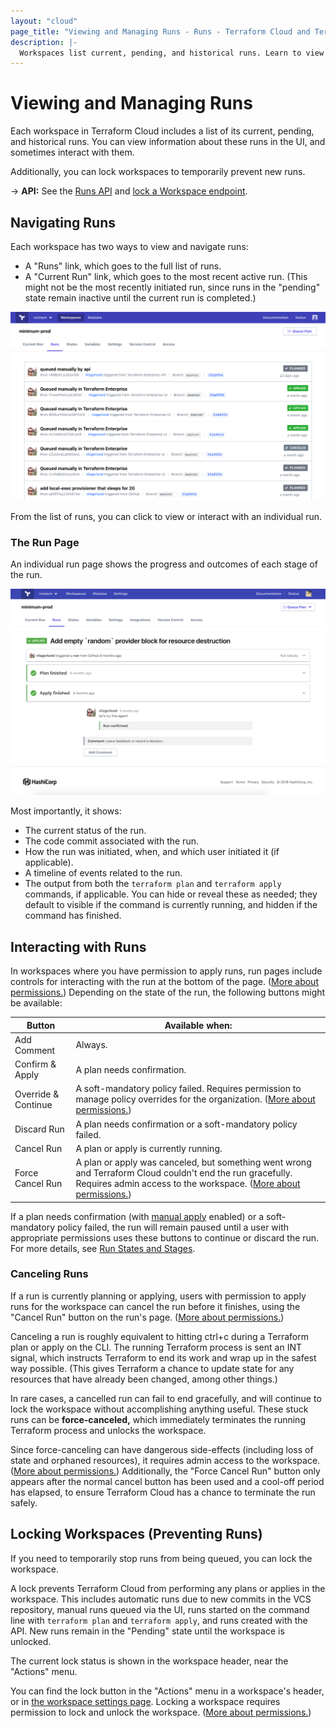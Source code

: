 ```yaml
---
layout: "cloud"
page_title: "Viewing and Managing Runs - Runs - Terraform Cloud and Terraform Enterprise"
description: |-
  Workspaces list current, pending, and historical runs. Learn to view run information and lock workspaces to prevent new runs.
---
```


# Viewing and Managing Runs

Each workspace in Terraform Cloud includes a list of its current, pending, and historical runs. You can view information about these runs in the UI, and sometimes interact with them.

Additionally, you can lock workspaces to temporarily prevent new runs.

-> **API:** See the [Runs API](../api/run.html) and [lock a Workspace endpoint](../api/workspaces.html#lock-a-workspace).

## Navigating Runs

Each workspace has two ways to view and navigate runs:

- A "Runs" link, which goes to the full list of runs.
- A "Current Run" link, which goes to the most recent active run. (This might not be the most recently initiated run, since runs in the "pending" state remain inactive until the current run is completed.)

![runs list](./images/runs-list.png)

From the list of runs, you can click to view or interact with an individual run.

### The Run Page

An individual run page shows the progress and outcomes of each stage of the run.

![a run page](./images/runs-run-page.png)

Most importantly, it shows:

- The current status of the run.
- The code commit associated with the run.
- How the run was initiated, when, and which user initiated it (if applicable).
- A timeline of events related to the run.
- The output from both the `terraform plan` and `terraform apply` commands, if applicable. You can hide or reveal these as needed; they default to visible if the command is currently running, and hidden if the command has finished.

## Interacting with Runs

In workspaces where you have permission to apply runs, run pages include controls for interacting with the run at the bottom of the page. ([More about permissions.](/docs/cloud/users-teams-organizations/permissions.html)) Depending on the state of the run, the following buttons might be available:

Button              | Available when:
--------------------|----------------
Add Comment         | Always.
Confirm & Apply     | A plan needs confirmation.
Override & Continue | A soft-mandatory policy failed. Requires permission to manage policy overrides for the organization. ([More about permissions.](/docs/cloud/users-teams-organizations/permissions.html))
Discard Run         | A plan needs confirmation or a soft-mandatory policy failed.
Cancel Run          | A plan or apply is currently running.
Force Cancel Run    | A plan or apply was canceled, but something went wrong and Terraform Cloud couldn't end the run gracefully. Requires admin access to the workspace. ([More about permissions.](/docs/cloud/users-teams-organizations/permissions.html))

[permissions-citation]: #intentionally-unused---keep-for-maintainers

If a plan needs confirmation (with [manual apply](../workspaces/settings.html#auto-apply-and-manual-apply) enabled) or a soft-mandatory policy failed, the run will remain paused until a user with appropriate permissions uses these buttons to continue or discard the run. For more details, see [Run States and Stages](./states.html).

### Canceling Runs

If a run is currently planning or applying, users with permission to apply runs for the workspace can cancel the run before it finishes, using the "Cancel Run" button on the run's page. ([More about permissions.](/docs/cloud/users-teams-organizations/permissions.html))

[permissions-citation]: #intentionally-unused---keep-for-maintainers

Canceling a run is roughly equivalent to hitting ctrl+c during a Terraform plan or apply on the CLI. The running Terraform process is sent an INT signal, which instructs Terraform to end its work and wrap up in the safest way possible. (This gives Terraform a chance to update state for any resources that have already been changed, among other things.)

In rare cases, a cancelled run can fail to end gracefully, and will continue to lock the workspace without accomplishing anything useful. These stuck runs can be **force-canceled,** which immediately terminates the running Terraform process and unlocks the workspace.

Since force-canceling can have dangerous side-effects (including loss of state and orphaned resources), it requires admin access to the workspace. ([More about permissions.](/docs/cloud/users-teams-organizations/permissions.html)) Additionally, the "Force Cancel Run" button only appears after the normal cancel button has been used and a cool-off period has elapsed, to ensure Terraform Cloud has a chance to terminate the run safely.

[permissions-citation]: #intentionally-unused---keep-for-maintainers

## Locking Workspaces (Preventing Runs)

If you need to temporarily stop runs from being queued, you can lock the workspace.

A lock prevents Terraform Cloud from performing any plans or applies in the workspace. This includes automatic runs due to new commits in the VCS repository, manual runs queued via the UI, runs started on the command line with `terraform plan` and `terraform apply`, and runs created with the API. New runs remain in the "Pending" state until the workspace is unlocked.

The current lock status is shown in the workspace header, near the "Actions" menu.

You can find the lock button in the "Actions" menu in a workspace's header, or in [the workspace settings page](../workspaces/settings.html). Locking a workspace requires permission to lock and unlock the workspace. ([More about permissions.](/docs/cloud/users-teams-organizations/permissions.html))

[permissions-citation]: #intentionally-unused---keep-for-maintainers

